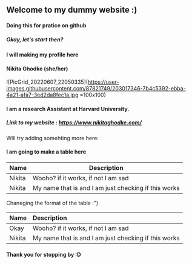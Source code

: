 ## Welcome to my dummy website :)
#### Doing this for pratice on github


##### Okay, let's start then?

#### I will making my profile here

#### Nikita Ghodke (she/her)

![PicGrid_20220607_22050335](https://user-images.githubusercontent.com/87821749/203017346-7b4c5392-ebba-4a21-afa7-3ed2da8fec1a.jpg =100x100)

#### I am a research Assistant at Harvard University.

##### Link to my website : https://www.nikitaghodke.com/

Will try adding somehting more here:

#### I am going to make a table here
 
| Name    | Description |
| -----   | ----------- |
| Nikita  | Wooho? if it works, if not I am sad| 
| Nikita  | My name that is and I am just checking if this works | 

Chaneging the format of the table :")

| Name    | Description |
| :----   | :---------- |
| Okay    | Wooho? if it works, if not I am sad | 
| Nikita  | My name that is and I am just checking if this works | 


#### Thank you for stopping by :D





